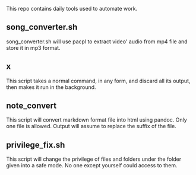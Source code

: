 This repo contains daily tools used to automate work.

## song_converter.sh
song_converter.sh will use pacpl to extract video' audio from mp4 file and
store it in mp3 format.

## x
This script takes a normal command, in any form, and discard all its
output, then makes it run in the background.

## note_convert
This script will convert markdown format file into html using
pandoc. Only one file is allowed. Output will assume to replace the
suffix of the file.

## privilege_fix.sh
This script will change the privilege of files and folders under the
folder given into a safe mode. No one except yourself could access to
them.
